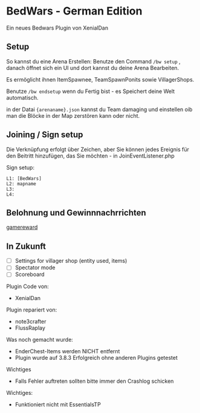 # BedWars - German Edition
<!-- todo poggit badges -->
Ein neues Bedwars Plugin von XenialDan
## Setup
So kannst du eine Arena Erstellen:
Benutze den Command `/bw setup` , danach öffnet sich ein UI und dort kannst du deine Arena Bearbeiten.

Es ermöglicht ihnen ItemSpawnee, TeamSpawnPonits sowie VillagerShops.

Benutze `/bw endsetup` wenn du Fertig bist - es Speichert deine Welt automatisch.

in der Datai `{arenaname}.json` kannst du Team damaging und einstellen oib man die Blöcke in der Map zerstören kann oder nicht.

## Joining / Sign setup
Die Verknüpfung erfolgt über Zeichen, aber Sie können jedes Ereignis für den Beitritt hinzufügen, das Sie möchten - in JoinEventListener.php

Sign setup:
```
L1: [BedWars]
L2: mapname
L3: 
L4: 
```

## Belohnung und Gewinnnachrrichten
[gamereward](https://github.com/thebigsmileXD/gamereward)

## In Zukunft
- [ ] Settings for villager shop (entity used, items)
- [ ] Spectator mode
- [ ] Scoreboard

Plugin Code von:
- XenialDan

Plugin repariert von:
- note3crafter
- FlussRaplay

Was noch gemacht wurde:
- EnderChest-Items werden NICHT entfernt
- Plugin wurde auf 3.8.3 Erfolgreich ohne anderen Plugins getestet

Wichtiges
- Falls Fehler auftreten sollten bitte immer den Crashlog schicken 

Wichtiges:
- Funktioniert nicht mit EssentialsTP
